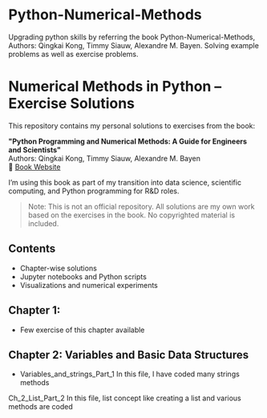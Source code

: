 # Python-Numerical-Methods
Upgrading python skills by referring the book Python-Numerical-Methods, Authors: Qingkai Kong, Timmy Siauw, Alexandre M. Bayen. Solving example problems as well as exercise problems.
# Numerical Methods in Python – Exercise Solutions

This repository contains my personal solutions to exercises from the book:

**"Python Programming and Numerical Methods: A Guide for Engineers and Scientists"**  
Authors: Qingkai Kong, Timmy Siauw, Alexandre M. Bayen  
📘 [Book Website](https://www.num-methods.com)

I’m using this book as part of my transition into data science, scientific computing, and Python programming for R&D roles.

> Note: This is not an official repository. All solutions are my own work based on the exercises in the book. No copyrighted material is included.

## Contents
- Chapter-wise solutions
- Jupyter notebooks and Python scripts
- Visualizations and numerical experiments


## Chapter 1: 
- Few exercise of this chapter available


## Chapter 2: Variables and Basic Data Structures

- Variables_and_strings_Part_1
In this file, I have coded many strings methods

Ch_2_List_Part_2
In this file, list concept like creating a list and various methods are coded
